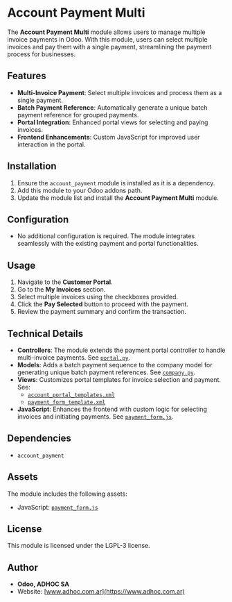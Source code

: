 # Account Payment Multi

The **Account Payment Multi** module allows users to manage multiple invoice payments in Odoo. With this module, users can select multiple invoices and pay them with a single payment, streamlining the payment process for businesses.

## Features

- **Multi-Invoice Payment**: Select multiple invoices and process them as a single payment.
- **Batch Payment Reference**: Automatically generate a unique batch payment reference for grouped payments.
- **Portal Integration**: Enhanced portal views for selecting and paying invoices.
- **Frontend Enhancements**: Custom JavaScript for improved user interaction in the portal.

## Installation

1. Ensure the `account_payment` module is installed as it is a dependency.
2. Add this module to your Odoo addons path.
3. Update the module list and install the **Account Payment Multi** module.

## Configuration

- No additional configuration is required. The module integrates seamlessly with the existing payment and portal functionalities.

## Usage

1. Navigate to the **Customer Portal**.
2. Go to the **My Invoices** section.
3. Select multiple invoices using the checkboxes provided.
4. Click the **Pay Selected** button to proceed with the payment.
5. Review the payment summary and confirm the transaction.

## Technical Details

- **Controllers**: The module extends the payment portal controller to handle multi-invoice payments. See [`portal.py`](account_payment_multi/controllers/portal.py).
- **Models**: Adds a batch payment sequence to the company model for generating unique batch payment references. See [`company.py`](account_payment_multi/models/company.py).
- **Views**: Customizes portal templates for invoice selection and payment. See:
  - [`account_portal_templates.xml`](account_payment_multi/views/account_portal_templates.xml)
  - [`payment_form_template.xml`](account_payment_multi/views/payment_form_template.xml)
- **JavaScript**: Enhances the frontend with custom logic for selecting invoices and initiating payments. See [`payment_form.js`](account_payment_multi/static/src/js/payment_form.js).

## Dependencies

- `account_payment`

## Assets

The module includes the following assets:
- JavaScript: [`payment_form.js`](account_payment_multi/static/src/js/payment_form.js)

## License

This module is licensed under the LGPL-3 license.

## Author

- **Odoo, ADHOC SA**
- Website: [www.adhoc.com.ar](https://www.adhoc.com.ar)